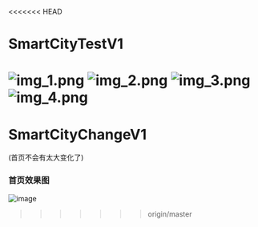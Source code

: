 <<<<<<< HEAD
# SmartCityTestV1

![img_1.png](img_1.png)
![img_2.png](img_2.png)
![img_3.png](img_3.png)
![img_4.png](img_4.png)
=======
# SmartCityChangeV1
(首页不会有太大变化了)

### 首页效果图

![image](https://github.com/ssa-0606/SmartCityChangeV1/blob/master/app/src/main/java/com/example/smartcitytestv1/data/Snipaste_2022-04-14_18-01-13.png)
>>>>>>> origin/master
